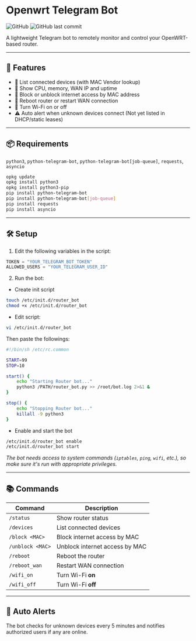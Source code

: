 # Openwrt Telegram Bot

![GitHub](https://img.shields.io/badge/license-MIT-blue.svg) ![GitHub last commit](https://img.shields.io/github/last-commit/hhai93/Openwrt_Telegram_Bot)

A lightweight Telegram bot to remotely monitor and control your OpenWRT-based router.

---

## 🚀 Features

- 📡 List connected devices (with MAC Vendor lookup)
- 🧠 Show CPU, memory, WAN IP and uptime
- 🚫 Block or unblock internet access by MAC address
- 🔁 Reboot router or restart WAN connection
- 📶 Turn Wi-Fi on or off
- ⚠️ Auto alert when unknown devices connect (Not yet listed in DHCP/static leases)

---

## 📦 Requirements

`python3`, `python-telegram-bot`, `python-telegram-bot[job-queue]`, `requests`, `asyncio`

```bash
opkg update
opkg install python3
opkg install python3-pip
pip install python-telegram-bot
pip install python-telegram-bot[job-queue]
pip install requests
pip install asyncio
```
---

## 🛠️ Setup

1. Edit the following variables in the script:
```python
TOKEN = "YOUR_TELEGRAM_BOT_TOKEN"
ALLOWED_USERS = "YOUR_TELEGRAM_USER_ID"
```

2. Run the bot:
-  Create init script
```bash
touch /etc/init.d/router_bot
chmod +x /etc/init.d/router_bot
```
- Edit script:
```bash
vi /etc/init.d/router_bot
```
Then paste the followings:
```bash
#!/bin/sh /etc/rc.common

START=99
STOP=10

start() {
    echo "Starting Router bot..."
    python3 /PATH/router_bot.py >> /root/bot.log 2>&1 &
}

stop() {
    echo "Stopping Router bot..."
    killall -9 python3
}
```
- Enable and start the bot
```bash
/etc/init.d/router_bot enable
/etc/init.d/router_bot start
```

*The bot needs access to system commands (`iptables`, `ping`, `wifi`, etc.), so make sure it's run with appropriate privileges.*

---

## 📚 Commands

| Command        | Description                              |
|----------------|------------------------------------------|
| `/status`      | Show router status                       |
| `/devices`     | List connected devices                   |
| `/block <MAC>` | Block internet access by MAC             |
| `/unblock <MAC>` | Unblock internet access by MAC         |
| `/reboot`      | Reboot the router                        |
| `/reboot_wan`   | Restart WAN connection                  |
| `/wifi_on`      | Turn Wi-Fi **on**                       |
| `/wifi_off`     | Turn Wi-Fi **off**                      |

---

## 📢 Auto Alerts

The bot checks for unknown devices every 5 minutes and notifies authorized users if any are online.

